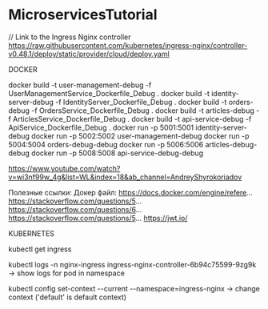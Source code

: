 ﻿# MicroservicesTutorial

// Link to the Ingress Nginx controller
https://raw.githubusercontent.com/kubernetes/ingress-nginx/controller-v0.48.1/deploy/static/provider/cloud/deploy.yaml

DOCKER

docker build -t user-management-debug -f UserManagementService_Dockerfile_Debug .
docker build -t identity-server-debug -f IdentityServer_Dockerfile_Debug .
docker build -t orders-debug -f OrdersService_Dockerfile_Debug .
docker build -t articles-debug -f ArticlesService_Dockerfile_Debug .
docker build -t api-service-debug -f ApiService_Dockerfile_Debug .
docker run -p 5001:5001 identity-server-debug
docker run -p 5002:5002 user-management-debug
docker run -p 5004:5004 orders-debug-debug
docker run -p 5006:5006 articles-debug-debug
docker run -p 5008:5008 api-service-debug-debug

https://www.youtube.com/watch?v=wi3nf99w_4g&list=WL&index=18&ab_channel=AndreyShyrokoriadov

Полезные ссылки:
Докер файл: https://docs.docker.com/engine/refere...
https://stackoverflow.com/questions/5...
https://stackoverflow.com/questions/6...
https://stackoverflow.com/questions/5...
https://jwt.io/


KUBERNETES

kubectl get ingress

kubectl logs -n nginx-ingress ingress-nginx-controller-6b94c75599-9zg9k  -> show logs for pod in namespace

kubectl config set-context --current --namespace=ingress-nginx  -> change context ('default' is default context)